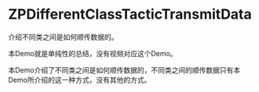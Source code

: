 # ZPDifferentClassTacticTransmitData
介绍不同类之间是如何顺传数据的。

本Demo就是单纯性的总结，没有视频对应这个Demo。

本Demo介绍了不同类之间是如何顺传数据的，不同类之间的顺传数据只有本Demo所介绍的这一种方式，没有其他的方式。
